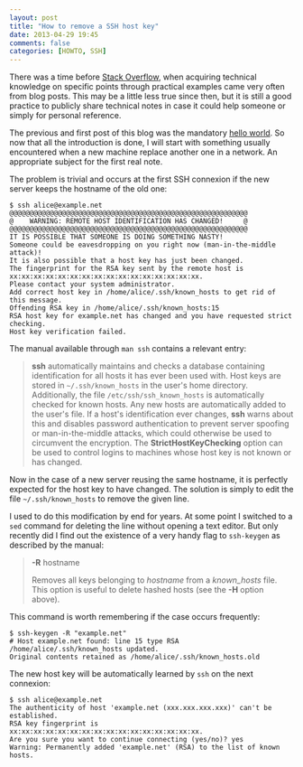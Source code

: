 ```yaml
---
layout: post
title: "How to remove a SSH host key"
date: 2013-04-29 19:45
comments: false
categories: [HOWTO, SSH]
---
```


There was a time before [Stack Overflow][1], when acquiring technical knowledge
on specific points through practical examples came very often from blog posts.
This may be a little less true since then, but it is still a good practice to
publicly share technical notes in case it could help someone or simply for
personal reference.

The previous and first post of this blog was the mandatory [hello world][2]. So
now that all the introduction is done, I will start with something usually
encountered when a new machine replace another one in a network. An appropriate
subject for the first real note.

<!-- more -->

The problem is trivial and occurs at the first SSH connexion if the new server
keeps the hostname of the old one:

    $ ssh alice@example.net
    @@@@@@@@@@@@@@@@@@@@@@@@@@@@@@@@@@@@@@@@@@@@@@@@@@@@@@@@@@@
    @    WARNING: REMOTE HOST IDENTIFICATION HAS CHANGED!     @
    @@@@@@@@@@@@@@@@@@@@@@@@@@@@@@@@@@@@@@@@@@@@@@@@@@@@@@@@@@@
    IT IS POSSIBLE THAT SOMEONE IS DOING SOMETHING NASTY!
    Someone could be eavesdropping on you right now (man-in-the-middle attack)!
    It is also possible that a host key has just been changed.
    The fingerprint for the RSA key sent by the remote host is
    xx:xx:xx:xx:xx:xx:xx:xx:xx:xx:xx:xx:xx:xx:xx:xx.
    Please contact your system administrator.
    Add correct host key in /home/alice/.ssh/known_hosts to get rid of this message.
    Offending RSA key in /home/alice/.ssh/known_hosts:15
    RSA host key for example.net has changed and you have requested strict checking.
    Host key verification failed.

The manual available through `man ssh` contains a relevant entry:

> **ssh** automatically maintains and checks a database containing
> identification for all hosts it has ever been used with. Host keys are stored
> in `~/.ssh/known_hosts` in the user's home directory. Additionally, the file
> `/etc/ssh/ssh_known_hosts` is automatically checked for known hosts. Any new
> hosts are automatically added to the user's file. If a host's identification
> ever changes, **ssh** warns about this and disables password authentication
> to prevent server spoofing or man-in-the-middle attacks, which could
> otherwise be used to circumvent the encryption. The **StrictHostKeyChecking**
> option can be used to control logins to machines whose host key is not known
> or has changed.

Now in the case of a new server reusing the same hostname, it is perfectly
expected for the host key to have changed. The solution is simply to edit the
file `~/.ssh/known_hosts` to remove the given line.

I used to do this modification by end for years. At some point I switched to a
`sed` command for deleting the line without opening a text editor. But only
recently did I find out the existence of a very handy flag to `ssh-keygen` as
described by the manual:

> **-R** hostname
>
> Removes all keys belonging to _hostname_ from a _known_hosts_ file.
> This option is useful to delete hashed hosts (see the **-H** option
> above).

This command is worth remembering if the case occurs frequently:

    $ ssh-keygen -R "example.net"
    # Host example.net found: line 15 type RSA
    /home/alice/.ssh/known_hosts updated.
    Original contents retained as /home/alice/.ssh/known_hosts.old

The new host key will be automatically learned by `ssh` on the next connexion:

    $ ssh alice@example.net
    The authenticity of host 'example.net (xxx.xxx.xxx.xxx)' can't be established.
    RSA key fingerprint is xx:xx:xx:xx:xx:xx:xx:xx:xx:xx:xx:xx:xx:xx:xx:xx.
    Are you sure you want to continue connecting (yes/no)? yes
    Warning: Permanently added 'example.net' (RSA) to the list of known hosts.

[1]: http://stackoverflow.com
[2]: /blog/2013/04/15/hello-world
